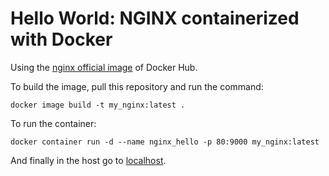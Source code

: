 # Hello World: NGINX containerized with Docker

Using the [nginx official image](https://hub.docker.com/_/nginx) of Docker Hub.

To build the image, pull this repository and run the command:

```
docker image build -t my_nginx:latest .
```

To run the container:

```
docker container run -d --name nginx_hello -p 80:9000 my_nginx:latest
```

And finally in the host go to [localhost](http://127.0.0.1).
